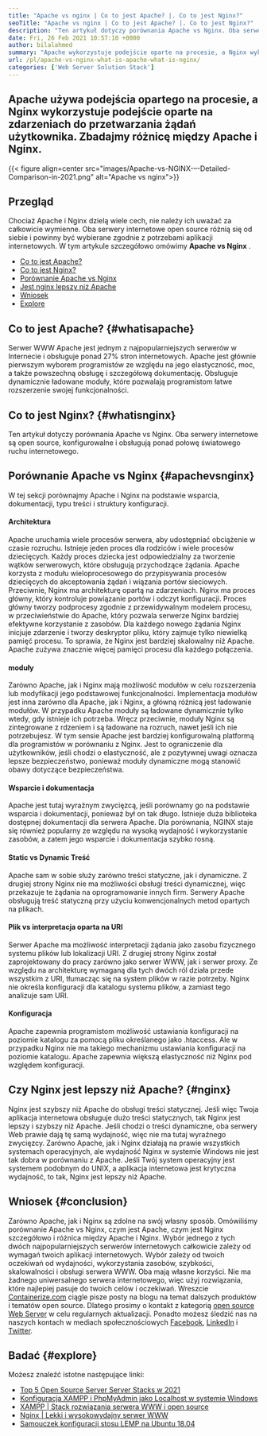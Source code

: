 ```yaml
---
title: "Apache vs nginx | Co to jest Apache? |. Co to jest Nginx?" 
seoTitle: "Apache vs nginx | Co to jest Apache? |. Co to jest Nginx?" 
description: "Ten artykuł dotyczy porównania Apache vs Nginx. Oba serwery internetowe są open source, konfigurowalne i obsługują ponad połowę ruchu internetowego świata." 
date: Fri, 26 Feb 2021 10:57:10 +0000
author: bilalahmed
summary: "Apache wykorzystuje podejście oparte na procesie, a Nginx wykorzystuje podejście oparte na zdarzeniach do przetwarzania żądań użytkownika. Zbadajmy różnicę między Apache i Nginx." 
url: /pl/apache-vs-nginx-what-is-apache-what-is-nginx/
categories: ['Web Server Solution Stack']
---
```


## Apache używa podejścia opartego na procesie, a Nginx wykorzystuje podejście oparte na zdarzeniach do przetwarzania żądań użytkownika. Zbadajmy różnicę między Apache i Nginx.

{{< figure align=center src="images/Apache-vs-NGINX-–-Detailed-Comparison-in-2021.png" alt="Apache vs nginx">}}


## Przegląd
Chociaż Apache i Nginx dzielą wiele cech, nie należy ich uważać za całkowicie wymienne. Oba serwery internetowe open source różnią się od siebie i powinny być wybierane zgodnie z potrzebami aplikacji internetowych. W tym artykule szczegółowo omówimy **Apache vs Nginx** .
  * [Co to jest Apache?][1]
  * [Co to jest Nginx?][2]
  * [Porównanie Apache vs Nginx][3]
  * [Jest nginx lepszy niż Apache][4]
  * [Wniosek][5]
  * [Explore][6]

## Co to jest Apache? {#whatisapache}

Serwer WWW Apache jest jednym z najpopularniejszych serwerów w Internecie i obsługuje ponad 27% stron internetowych. Apache jest głównie pierwszym wyborem programistów ze względu na jego elastyczność, moc, a także powszechną obsługę i szczegółową dokumentację. Obsługuje dynamicznie ładowane moduły, które pozwalają programistom łatwe rozszerzenie swojej funkcjonalności.

## Co to jest Nginx? {#whatisnginx}

Ten artykuł dotyczy porównania Apache vs Nginx. Oba serwery internetowe są open source, konfigurowalne i obsługują ponad połowę światowego ruchu internetowego.

## Porównanie Apache vs Nginx {#apachevsnginx}

W tej sekcji porównajmy Apache i Nginx na podstawie wsparcia, dokumentacji, typu treści i struktury konfiguracji.

#### Architektura
Apache uruchamia wiele procesów serwera, aby udostępniać obciążenie w czasie rozruchu. Istnieje jeden proces dla rodziców i wiele procesów dziecięcych. Każdy proces dziecka jest odpowiedzialny za tworzenie wątków serwerowych, które obsługują przychodzące żądania. Apache korzysta z modułu wieloprocesowego do przypisywania procesów dziecięcych do akceptowania żądań i wiązania portów sieciowych. Przeciwnie, Nginx ma architekturę opartą na zdarzeniach. Nginx ma proces główny, który kontroluje powiązanie portów i odczyt konfiguracji. Proces główny tworzy podprocesy zgodnie z przewidywalnym modelem procesu, w przeciwieństwie do Apache, który pozwala serwerze Nginx bardziej efektywne korzystanie z zasobów. Dla każdego nowego żądania Nginx inicjuje zdarzenie i tworzy deskryptor pliku, który zajmuje tylko niewielką pamięć procesu. To sprawia, że ​​Nginx jest bardziej skalowalny niż Apache. Apache zużywa znacznie więcej pamięci procesu dla każdego połączenia.

#### moduły
Zarówno Apache, jak i Nginx mają możliwość modułów w celu rozszerzenia lub modyfikacji jego podstawowej funkcjonalności. Implementacja modułów jest inna zarówno dla Apache, jak i Nginx, a główną różnicą jest ładowanie modułów. W przypadku Apache moduły są ładowane dynamicznie tylko wtedy, gdy istnieje ich potrzeba. Wręcz przeciwnie, moduły Nginx są zintegrowane z rdzeniem i są ładowane na rozruch, nawet jeśli ich nie potrzebujesz. W tym sensie Apache jest bardziej konfigurowalną platformą dla programistów w porównaniu z Nginx. Jest to ograniczenie dla użytkowników, jeśli chodzi o elastyczność, ale z pozytywnej uwagi oznacza lepsze bezpieczeństwo, ponieważ moduły dynamiczne mogą stanowić obawy dotyczące bezpieczeństwa.

#### Wsparcie i dokumentacja
Apache jest tutaj wyraźnym zwycięzcą, jeśli porównamy go na podstawie wsparcia i dokumentacji, ponieważ był on tak długo. Istnieje duża biblioteka dostępnej dokumentacji dla serwera Apache. Dla porównania, NGINX staje się również popularny ze względu na wysoką wydajność i wykorzystanie zasobów, a zatem jego wsparcie i dokumentacja szybko rosną.

#### Static vs Dynamic Treść
Apache sam w sobie służy zarówno treści statyczne, jak i dynamiczne. Z drugiej strony Nginx nie ma możliwości obsługi treści dynamicznej, więc przekazuje te żądania na oprogramowanie innych firm. Serwery Apache obsługują treść statyczną przy użyciu konwencjonalnych metod opartych na plikach.

#### Plik vs interpretacja oparta na URI
Serwer Apache ma możliwość interpretacji żądania jako zasobu fizycznego systemu plików lub lokalizacji URI. Z drugiej strony Nginx został zaprojektowany do pracy zarówno jako serwer WWW, jak i serwer proxy. Ze względu na architekturę wymaganą dla tych dwóch ról działa przede wszystkim z URI, tłumacząc się na system plików w razie potrzeby. Nginx nie określa konfiguracji dla katalogu systemu plików, a zamiast tego analizuje sam URI.

#### Konfiguracja
Apache zapewnia programistom możliwość ustawiania konfiguracji na poziomie katalogu za pomocą pliku określanego jako .htaccess. Ale w przypadku Nginx nie ma takiego mechanizmu ustawiania konfiguracji na poziomie katalogu. Apache zapewnia większą elastyczność niż Nginx pod względem konfiguracji.

## Czy Nginx jest lepszy niż Apache? {#nginx}

Nginx jest szybszy niż Apache do obsługi treści statycznej. Jeśli więc Twoja aplikacja internetowa obsługuje dużo treści statycznych, tak Nginx jest lepszy i szybszy niż Apache. Jeśli chodzi o treści dynamiczne, oba serwery Web prawie dają tę samą wydajność, więc nie ma tutaj wyraźnego zwycięzcy. Zarówno Apache, jak i Nginx działają na prawie wszystkich systemach operacyjnych, ale wydajność Nginx w systemie Windows nie jest tak dobra w porównaniu z Apache. Jeśli Twój system operacyjny jest systemem podobnym do UNIX, a aplikacja internetowa jest krytyczna wydajność, to tak, Nginx jest lepszy niż Apache.

## Wniosek {#conclusion}

Zarówno Apache, jak i Nginx są zdolne na swój własny sposób. Omówiliśmy porównanie Apache vs Nginx, czym jest Apache, czym jest Nginx szczegółowo i różnica między Apache i Nginx. Wybór jednego z tych dwóch najpopularniejszych serwerów internetowych całkowicie zależy od wymagań twoich aplikacji internetowych. Wybór zależy od twoich oczekiwań od wydajności, wykorzystania zasobów, szybkości, skalowalności i obsługi serwera WWW. Oba mają własne korzyści. Nie ma żadnego uniwersalnego serwera internetowego, więc użyj rozwiązania, które najlepiej pasuje do twoich celów i oczekiwań.
Wreszcie [Containerize.com][7] ciągle pisze posty na blogu na temat dalszych produktów i tematów open source. Dlatego prosimy o kontakt z kategorią [open source Web Server][8] w celu regularnych aktualizacji. Ponadto możesz śledzić nas na naszych kontach w mediach społecznościowych [Facebook][9], [LinkedIn][10] i [Twitter][11].

## Badać {#explore}

Możesz znaleźć istotne następujące linki:
  * [Top 5 Open Source Server Server Stacks w 2021][12]
  * [Konfiguracja XAMPP i PhpMyAdmin jako Localhost w systemie Windows][13]
  * [XAMPP | Stack rozwiązania serwera WWW i open source][14]
  * [Nginx | Lekki i wysokowydajny serwer WWW][15]
  * [Samouczek konfiguracji stosu LEMP na Ubuntu 18.04][16]



[1]: #whatisapache
[2]: #whatisnginx
[3]: #apachevsnginx
[4]: #nginx
[5]: #conclusion
[6]: #explore
[7]: https://www.containerize.com/
[8]: https://blog.containerize.com/category/web-server-solution-stack/
[9]: https://web.facebook.com/containerize
[10]: https://www.linkedin.com/company/containerize/
[11]: https://twitter.com/containerize_co
[12]: https://blog.containerize.com/2021/01/08/top-5-open-source-web-server-solution-stacks-in-2021/
[13]: https://blog.containerize.com/database-management-software/how-to-setup-xampp-and-phpmyadmin-as-localhost-on-windows/
[14]: https://products.containerize.com/solution-stack/xampp
[15]: https://products.containerize.com/solution-stack/nginx
[16]: https://blog.containerize.com/web-server-solution-stack/setup-tutorial-for-lemp-stack-on-ubuntu-18-04/
